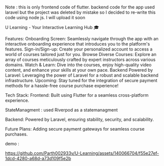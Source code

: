 Note : this is only frontend code of flutter. backend code for the app used laravel but the project was deleted by mistake so I decided to re-write this code 
using node js. I will upload it soon 

U Learning - Your Interactive Learning Hub 🎓

Features:
Onboarding Screen: Seamlessly navigate through the app with an interactive onboarding experience that introduces you to the platform's features.
Sign-in/Sign-up: Create your personalized account to access a world of courses tailored just for you.
Browse Diverse Courses: Explore an array of courses meticulously crafted by expert instructors across various domains.
Watch & Learn: Dive into the courses, enjoy high-quality video content, and enhance your skills at your own pace.
Backend Powered by Laravel: Leveraging the power of Laravel for a robust and scalable backend infrastructure.
Upcoming: Stay tuned for the integration of secure payment methods for a hassle-free course purchase experience!

Tech Stack:
Frontend: Built using Flutter for a seamless cross-platform experience.

StateManagment : used Riverpod as a statemanagment

Backend: Powered by Laravel, ensuring stability, security, and scalability.

Future Plans: Adding secure payment gateways for seamless course purchases.

demo : 




https://github.com/Parth002933v/U-Learning/assets/140066704/f55e27ef-1dcd-4280-a68d-a73d109f5e2b

